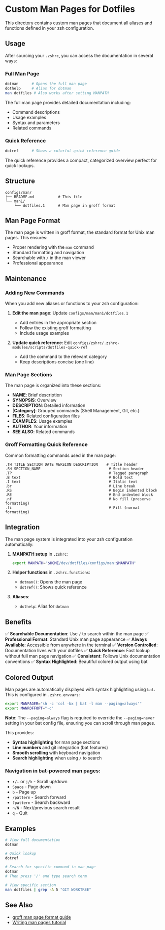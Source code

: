 # Custom Man Pages for Dotfiles

This directory contains custom man pages that document all aliases and functions defined in your zsh configuration.

## Usage

After sourcing your `.zshrc`, you can access the documentation in several ways:

### Full Man Page
```bash
dotman      # Opens the full man page
dothelp     # Alias for dotman
man dotfiles # Also works after setting MANPATH
```

The full man page provides detailed documentation including:
- Command descriptions
- Usage examples
- Syntax and parameters
- Related commands

### Quick Reference
```bash
dotref      # Shows a colorful quick reference guide
```

The quick reference provides a compact, categorized overview perfect for quick lookups.

## Structure

```
configs/man/
├── README.md           # This file
└── man1/
    └── dotfiles.1      # Man page in groff format
```

## Man Page Format

The man page is written in groff format, the standard format for Unix man pages. This ensures:
- Proper rendering with the `man` command
- Standard formatting and navigation
- Searchable with `/` in the man viewer
- Professional appearance

## Maintenance

### Adding New Commands

When you add new aliases or functions to your zsh configuration:

1. **Edit the man page**: Update `configs/man/man1/dotfiles.1`
   - Add entries in the appropriate section
   - Follow the existing groff formatting
   - Include usage examples

2. **Update quick reference**: Edit `configs/zshrc/.zshrc-modules/scripts/dotfiles-quick-ref`
   - Add the command to the relevant category
   - Keep descriptions concise (one line)

### Man Page Sections

The man page is organized into these sections:
- **NAME**: Brief description
- **SYNOPSIS**: Overview
- **DESCRIPTION**: Detailed information
- **[Category]**: Grouped commands (Shell Management, Git, etc.)
- **FILES**: Related configuration files
- **EXAMPLES**: Usage examples
- **AUTHOR**: Your information
- **SEE ALSO**: Related commands

### Groff Formatting Quick Reference

Common formatting commands used in the man page:

```groff
.TH TITLE SECTION DATE VERSION DESCRIPTION    # Title header
.SH SECTION_NAME                               # Section header
.TP                                            # Tagged paragraph
.B text                                        # Bold text
.I text                                        # Italic text
.br                                            # Line break
.RS                                            # Begin indented block
.RE                                            # End indented block
.nf                                            # No fill (preserve formatting)
.fi                                            # Fill (normal formatting)
```

## Integration

The man page system is integrated into your zsh configuration automatically:

1. **MANPATH setup** in `.zshrc`:
   ```bash
   export MANPATH="$HOME/dev/dotfiles/configs/man:$MANPATH"
   ```

2. **Helper functions** in `.zshrc.functions`:
   - `dotman()`: Opens the man page
   - `dotref()`: Shows quick reference

3. **Aliases**:
   - `dothelp`: Alias for `dotman`

## Benefits

✅ **Searchable Documentation**: Use `/` to search within the man page
✅ **Professional Format**: Standard Unix man page appearance
✅ **Always Available**: Accessible from anywhere in the terminal
✅ **Version Controlled**: Documentation lives with your dotfiles
✅ **Quick Reference**: Fast lookup without full man page navigation
✅ **Consistent**: Follows Unix documentation conventions
✅ **Syntax Highlighted**: Beautiful colored output using bat

## Colored Output

Man pages are automatically displayed with syntax highlighting using `bat`. This is configured in `.zshrc.envvars`:

```bash
export MANPAGER="sh -c 'col -bx | bat -l man --paging=always'"
export MANROFFOPT="-c"
```

**Note**: The `--paging=always` flag is required to override the `--paging=never` setting in your bat config file, ensuring you can scroll through man pages.

This provides:
- **Syntax highlighting** for man page sections
- **Line numbers** and git integration (bat features)
- **Smooth scrolling** with keyboard navigation
- **Search highlighting** when using `/` to search

### Navigation in bat-powered man pages:
- `↑/↓` or `j/k` - Scroll up/down
- `Space` - Page down
- `b` - Page up
- `/pattern` - Search forward
- `?pattern` - Search backward
- `n/N` - Next/previous search result
- `q` - Quit

## Examples

```bash
# View full documentation
dotman

# Quick lookup
dotref

# Search for specific command in man page
dotman
# Then press '/' and type search term

# View specific section
man dotfiles | grep -A 5 "GIT WORKTREE"
```

## See Also

- [groff man page format guide](https://man7.org/linux/man-pages/man7/groff_man.7.html)
- [Writing man pages tutorial](https://liw.fi/manpages/)
